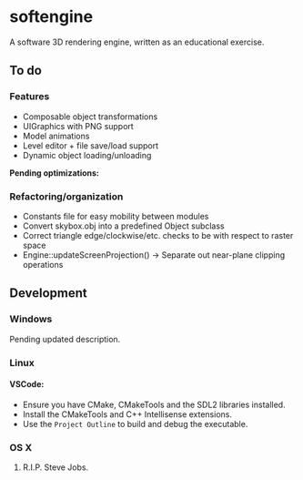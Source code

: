 # softengine
A software 3D rendering engine, written as an educational exercise.

## To do

### Features

* Composable object transformations
* UIGraphics with PNG support
* Model animations
* Level editor + file save/load support
* Dynamic object loading/unloading

**Pending optimizations:**

### Refactoring/organization

* Constants file for easy mobility between modules
* Convert skybox.obj into a predefined Object subclass
* Correct triangle edge/clockwise/etc. checks to be with respect to raster space
* Engine::updateScreenProjection() -> Separate out near-plane clipping operations

## Development

### Windows

Pending updated description.

### Linux

#### VSCode:
- Ensure you have CMake, CMakeTools and the SDL2 libraries installed.
- Install the CMakeTools and C++ Intellisense extensions.
- Use the `Project Outline` to build and debug the executable.

### OS X
1. R.I.P. Steve Jobs.